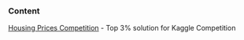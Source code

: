 ### Content


[Housing Prices Competition](https://github.com/fvilmos/machine_learning/tree/master/housing_prices_competition) - Top 3% solution for Kaggle Competition
